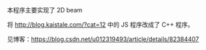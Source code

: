 本程序主要实现了 2D beam

将 http://blog.kaistale.com/?cat=12 中的 JS 程序改成了 C++ 程序。

见博客：https://blog.csdn.net/u012319493/article/details/82384407
